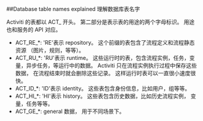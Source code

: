 ##Database table names explained 理解数据库表名字

Activiti 的表都以 ACT_ 开头。 第二部分是表示表的用途的两个字母标识。 用途也和服务的 API 对应。

* ACT_RE_*: 'RE'表示 repository。 这个前缀的表包含了流程定义和流程静态资源 （图片，规则，等等）。
* ACT_RU_*: 'RU'表示 runtime。 这些运行时的表，包含流程实例，任务，变量，异步任务，等运行中的数据。 Activiti 只在流程实例执行过程中保存这些数据， 在流程结束时就会删除这些记录。 这样运行时表可以一直很小速度很快。
* ACT_ID_*: 'ID'表示 identity。 这些表包含身份信息，比如用户，组等等。
* ACT_HI_*: 'HI'表示 history。 这些表包含历史数据，比如历史流程实例， 变量，任务等等。
* ACT_GE_*: general 数据， 用于不同场景下。